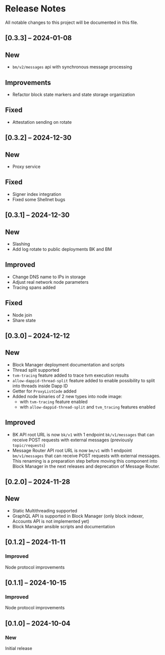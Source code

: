 # Release Notes

All notable changes to this project will be documented in this file.

## [0.3.3] – 2024-01-08

## New
- `bm/v2/messages` api with synchronous message processing

## Improvements
- Refactor block state markers and state storage organization
  
## Fixed
- Attestation sending on rotate

## [0.3.2] – 2024-12-30

## New
- Proxy service 

## Fixed
- Signer index integration
- Fixed some Shellnet bugs

## [0.3.1] – 2024-12-30

## New
- Slashing
- Add log rotate to public deployments BK and BM 
  
## Improved
- Change DNS name to IPs in storage 
- Adjust real network node parameters
- Tracing spans added

## Fixed
- Node join 
- Share state
  
## [0.3.0] – 2024-12-12

## New
- Block Manager deployment documentation and scripts
- Thread split supported
- `tvm-tracing` feature added to trace tvm execution results
- `allow-dappid-thread-split` feature added to enable possibility to split into threads inside Dapp ID
- Getter for `ProxyListCode` added
- Added node binaries of 2 new types into node image: 
  - with `tvm-tracing` feature enabled
  - with `allow-dappid-thread-split` and `tvm_tracing` features enabled 
  
 ## Improved

- BK API  root URL is now `bk/v1` with 1 endpoint `bk/v1/messages` 
  that can receive POST requests with external messages (previously `topic/requests`) 
- Message Router API root URL is now `bm/v1` with 1 endpoint `bm/v1/messages` 
  that can receive POST requests with external messages. 
  This renaming is a preparation step before moving this component into Block Manager in the next releases and deprecation of Message Router.


## [0.2.0] – 2024-11-28

## New

- Static Multithreading supported
- GraphQL API is supported in Block Manager (only block indexer, Accounts API is not implemented yet)
- Block Manager ansible scripts and documentation

## [0.1.2] – 2024-11-11

### Improved

Node protocol improvements

## [0.1.1] – 2024-10-15

### Improved

Node protocol improvements

## [0.1.0] – 2024-10-04

### New

Initial release
